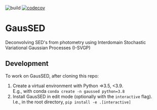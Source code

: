 ![build](https://github.com/jfcrenshaw/GausSED/workflows/build/badge.svg)
[![codecov](https://codecov.io/gh/jfcrenshaw/GausSED/branch/main/graph/badge.svg?token=PBkUC6rUYp)](https://codecov.io/gh/jfcrenshaw/GausSED)


# GausSED
Deconvolving SED's from photometry using Interdomain Stochastic Variational Gaussian Processes (I-SVGP) 


## Development

To work on GausSED, after cloning this repo:
1. Create a virtual environment with Python =>3.5, <3.9.  
E.g., with conda `conda create -n gaussed python=3.8`
2. Install GausSED in edit mode (optionally with the `interactive` flag).  
I.e., in the root directory, `pip install -e .[interactive]`
